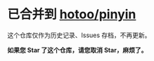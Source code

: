 
# 已合并到 [hotoo/pinyin](https://github.com/hotoo/pinyin)

这个仓库仅作为历史记录、Issues 存档，不再更新。

**如果您 Star 了这个仓库，请您取消 Star，麻烦了。**
